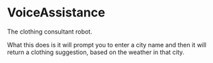 # VoiceAssistance

The clothing consultant robot.

What this does is it will prompt you to enter a city name and then it will return a clothing suggestion,
based on the weather in that city.
